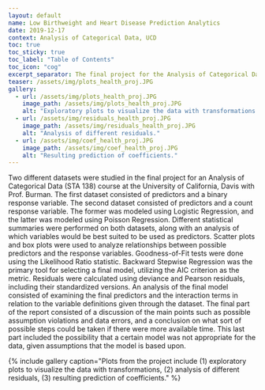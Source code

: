 ```yaml
---
layout: default
name: Low Birthweight and Heart Disease Prediction Analytics
date: 2019-12-17
context: Analysis of Categorical Data, UCD
toc: true
toc_sticky: true
toc_label: "Table of Contents"
toc_icon: "cog"
excerpt_separator: The final project for the Analysis of Categorical Data (STA 138) course, utilizing logistic regression and Poisson regression.
teaser: /assets/img/plots_health_proj.JPG
gallery:
  - url: /assets/img/plots_health_proj.JPG
    image_path: /assets/img/plots_health_proj.JPG
    alt: "Exploratory plots to visualize the data with transformations."
  - url: /assets/img/residuals_health_proj.JPG
    image_path: /assets/img/residuals_health_proj.JPG
    alt: "Analysis of different residuals."
  - url: /assets/img/coef_health_proj.JPG
    image_path: /assets/img/coef_health_proj.JPG
    alt: "Resulting prediction of coefficients."
---
```

Two different datasets were studied in the final project for an Analysis of Categorical Data (STA 138) course at the University of California, Davis with Prof. Burman. The first dataset consisted of predictors and a binary response variable. The second dataset consisted of predictors and a count response variable. The former was modeled using Logistic Regression, and the latter was modeled using Poisson Regression. Different statistical summaries were performed on both datasets, along with an analysis of which variables would be best suited to be used as predictors. Scatter plots and box plots were used to analyze relationships between possible predictors and the response variables. Goodness-of-Fit tests were done using the Likelihood Ratio statistic. Backward Stepwise Regression was the primary tool for selecting a final model, utilizing the AIC criterion as the metric. Residuals were calculated using deviance and Pearson residuals, including their standardized versions. An analysis of the final model consisted of examining the final predictors and the interaction terms in relation to the variable definitions given through the dataset. The final part of the report consisted of a discussion of the main points such as possible assumption violations and data errors, and a conclusion on what sort of possible steps could be taken if there were more available time. This last part included the possibility that a certain model was not appropriate for the data, given assumptions that the model is based upon.

{% include gallery caption="Plots from the project include (1) exploratory plots to visualize the data with transformations, (2) analysis of different residuals, (3) resulting prediction of coefficients." %}

